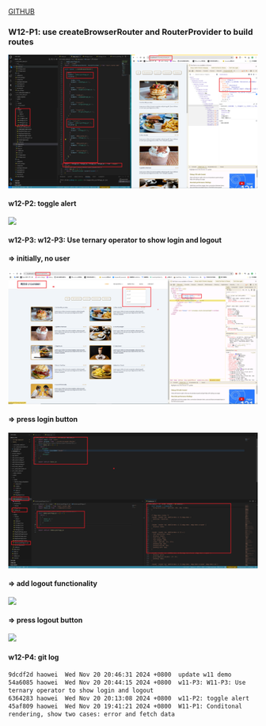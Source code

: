[GITHUB](https://github.com/haowei212410061/1131-wp1-demo-61)

### W12-P1: use createBrowserRouter and RouterProvider to build routes

![](w12-p1.png)

#### w12-P2: toggle alert

![](w12-p2.png)

#### w12-P3: w12-P3: Use ternary operator to show login and logout

#### => initially, no user

![](w12-p3-1.png)

#### => press login button

![](w12-p3-2.png)

#### => add logout functionality

![](w12-p3-3.png)

#### => press logout button

![](w12-p3-4.png)

#### w12-P4: git log

```
9dcdf2d haowei  Wed Nov 20 20:46:31 2024 +0800  update w11 demo
54a6085 haowei  Wed Nov 20 20:44:15 2024 +0800  w11-P3: W11-P3: Use ternary operator to show login and logout
6364283 haowei  Wed Nov 20 20:13:08 2024 +0800  w11-P2: toggle alert
45af809 haowei  Wed Nov 20 19:41:21 2024 +0800  W11-P1: Conditonal rendering, show two cases: error and fetch data
```
